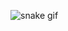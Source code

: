 ![snake gif](https://github.com/Rodrigooff/README.md/blob/output/github-contribution-grid-snake-dark.svg)
